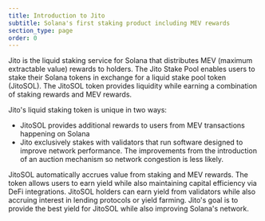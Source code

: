 ```yaml
---
title: Introduction to Jito
subtitle: Solana's first staking product including MEV rewards
section_type: page
order: 0
---
```


Jito is the liquid staking service for Solana that distributes MEV (maximum extractable value) rewards to holders. The Jito Stake Pool enables users to stake their Solana tokens in exchange for a liquid stake pool token (JitoSOL). The JitoSOL token provides liquidity while earning a combination of staking rewards and MEV rewards.

Jito's liquid staking token is unique in two ways:

* JitoSOL provides additional rewards to users from MEV transactions happening on Solana
* Jito exclusively stakes with validators that run software designed to improve network performance. The improvements from the introduction of an auction mechanism so network congestion is less likely.

JitoSOL automatically accrues value from staking and MEV rewards. The token allows users to earn yield while also maintaining capital efficiency via DeFi integrations. JitoSOL holders can earn yield from validators while also accruing interest in lending protocols or yield farming. Jito's goal is to provide the best yield for JitoSOL while also improving Solana's network.
